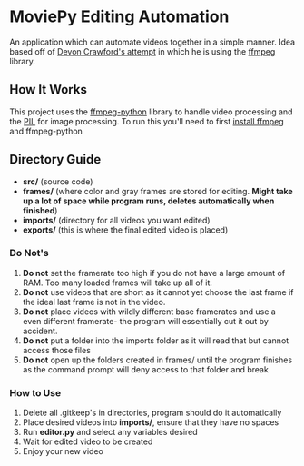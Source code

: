 # MoviePy Editing Automation
An application which can automate videos together in a simple manner. Idea based off of [Devon Crawford's attempt](https://github.com/DevonCrawford/Video-Editing-Automation) in which he is using the [ffmpeg](https://ffmpeg.org/) library.

## How It Works
This project uses the [ffmpeg-python](https://github.com/kkroening/ffmpeg-python) library to handle video processing and the [PIL](http://www.pythonware.com/products/pil/) for image processing. To run this you'll need to first [install ffmpeg](https://github.com/adaptlearning/adapt_authoring/wiki/Installing-FFmpeg) and ffmpeg-python

## Directory Guide
- **src/** (source code)
- **frames/** (where color and gray frames are stored for editing. **Might take up a lot of space while program runs, deletes automatically when finished**)
- **imports/** (directory for all videos you want edited)
- **exports/** (this is where the final edited video is placed)

### **Do Not's**
1. **Do not** set the framerate too high if you do not have a large amount of RAM. Too many loaded frames will take up all of it.
2. **Do not** use videos that are short as it cannot yet choose the last frame if the ideal last frame is not in the video.
3. **Do not** place videos with wildly different base framerates and use a even different framerate- the program will essentially cut it out by accident.
4. **Do not** put a folder into the imports folder as it will read that but cannot access those files
5. **Do not** open up the folders created in frames/ until the program finishes as the command prompt will deny access to that folder and break

### How to Use
1. Delete all .gitkeep's in directories, program should do it automatically
2. Place desired videos into **imports/**, ensure that they have no spaces
3. Run **editor.py** and select any variables desired
4. Wait for edited video to be created
5. Enjoy your new video